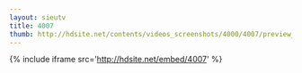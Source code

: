 ```yaml
---
layout: sieutv
title: 4007
thumb: http://hdsite.net/contents/videos_screenshots/4000/4007/preview_360p.mp4.jpg
---
```

{% include iframe src='http://hdsite.net/embed/4007' %}
 
